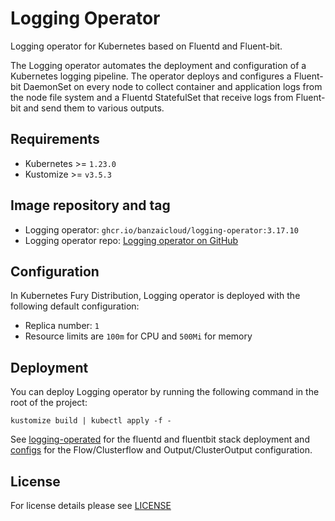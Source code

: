 # Logging Operator

<!-- <KFD-DOCS> -->

Logging operator for Kubernetes based on Fluentd and Fluent-bit.

The Logging operator automates the deployment and configuration of a Kubernetes logging pipeline. The operator deploys
and configures a Fluent-bit DaemonSet on every node to collect container and application logs from the node file system
and a Fluentd StatefulSet that receive logs from Fluent-bit and send them to various outputs.

## Requirements

- Kubernetes >= `1.23.0`
- Kustomize >= `v3.5.3`

## Image repository and tag

* Logging operator: `ghcr.io/banzaicloud/logging-operator:3.17.10`
* Logging operator repo: [Logging operator on GitHub][logging-operator-github]

## Configuration

In Kubernetes Fury Distribution, Logging operator is deployed with the following default configuration:

- Replica number: `1`
- Resource limits are `100m` for CPU and `500Mi` for memory

## Deployment

You can deploy Logging operator by running the following command in the root of the project:

```shell
kustomize build | kubectl apply -f -
```

See [logging-operated](../logging-operated) for the fluentd and fluentbit stack deployment and [configs](../configs)
for the Flow/Clusterflow and Output/ClusterOutput configuration.

<!-- Links -->

[logging-operator-github]: https://github.com/banzaicloud/logging-operator

<!-- </KFD-DOCS> -->

## License

For license details please see [LICENSE](../../LICENSE)
